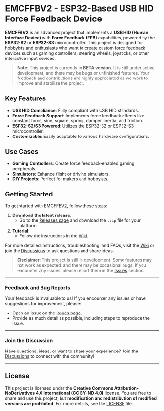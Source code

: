 # EMCFFBV2 - ESP32-Based USB HID Force Feedback Device

**EMCFFBV2** is an advanced project that implements a **USB HID (Human Interface Device)** with **Force Feedback (FFB)** capabilities, powered by the **ESP32-S2** or **ESP32-S3** microcontroller. This project is designed for hobbyists and enthusiasts who want to create custom force feedback devices such as gaming controllers, steering wheels, joysticks, or other interactive input devices.

> **Note**: This project is currently in **BETA version**. It is still under active development, and there may be bugs or unfinished features. Your feedback and contributions are highly appreciated as we work to improve and stabilize the project.

## Key Features
- **USB HID Compliance**: Fully compliant with USB HID standards.
- **Force Feedback Support**: Implements force feedback effects like constant force, sine, square, spring, damper, inertia, and friction.
- **ESP32-S2/S3 Powered**: Utilizes the ESP32-S2 or ESP32-S3 microcontroller.
- **Customizable**: Easily adaptable to various hardware configurations.

## Use Cases
- **Gaming Controllers**: Create force feedback-enabled gaming peripherals.
- **Simulators**: Enhance flight or driving simulators.
- **DIY Projects**: Perfect for makers and hobbyists.

## Getting Started
To get started with EMCFFBV2, follow these steps:
1. **Download the latest release**:
   - Go to the [Releases page](https://github.com/ebolzMagy/EMCFFBV2/releases) and download the `.zip` file for your platform.
2. **Tutorial**:
   - Follow the instructions in the [Wiki](https://github.com/ebolzMagy/EMCFFBV2/wiki).

For more detailed instructions, troubleshooting, and FAQs, visit the [Wiki](https://github.com/ebolzMagy/EMCFFBV2/wiki) or join the [Discussions](https://github.com/ebolzMagy/EMCFFBV2/discussions) to ask questions and share ideas.

> **Disclaimer**: This project is still in development. Some features may not work as expected, and there may be occasional bugs. If you encounter any issues, please report them in the [Issues](https://github.com/ebolzMagy/EMCFFBV2/issues) section.

---

### **Feedback and Bug Reports**
Your feedback is invaluable to us! If you encounter any issues or have suggestions for improvement, please:
- Open an issue on the [Issues page](https://github.com/ebolzMagy/EMCFFBV2/issues).
- Provide as much detail as possible, including steps to reproduce the issue.

---

### **Join the Discussion**
Have questions, ideas, or want to share your experience? Join the [Discussions](https://github.com/ebolzMagy/EMCFFBV2/discussions) to connect with the community!

---

## License
This project is licensed under the **Creative Commons Attribution-NoDerivatives 4.0 International (CC BY-ND 4.0)** license. You are free to share and use this project, but **modification and redistribution of modified versions are prohibited**. For more details, see the [LICENSE](LICENSE) file.
